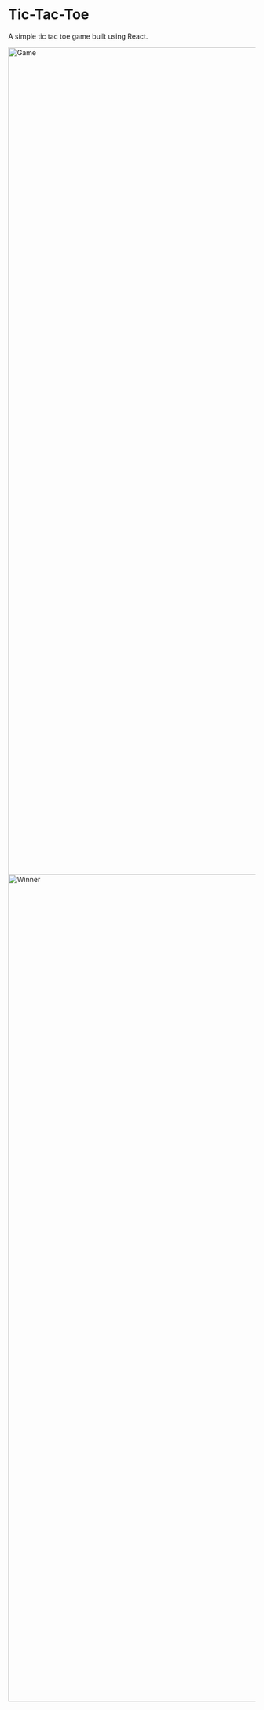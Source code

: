 # Tic-Tac-Toe
A simple tic tac toe game built using React.

<img width="1678" alt="Game" src="./Tic-Tac-Toe/src/assets/Game.PNG">

<img width="1679" alt="Winner" src="./Tic-Tac-Toe/src/assets/Winner.PNG">
